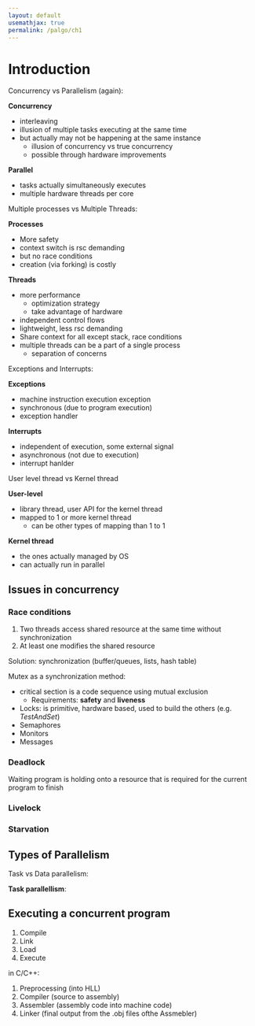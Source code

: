 ```yaml
---
layout: default
usemathjax: true
permalink: /palgo/ch1
---
```


# Introduction

Concurrency vs Parallelism (again):

**Concurrency**

- interleaving
- illusion of multiple tasks executing at the same time 
- but actually may not be happening at the same instance 
  - illusion of concurrency vs true concurrency
  - possible through hardware improvements

**Parallel**

- tasks actually simultaneously executes
- multiple hardware threads per core

Multiple processes vs Multiple Threads:

**Processes**
- More safety
- context switch is rsc demanding
- but no race conditions
- creation (via forking) is costly

**Threads**
- more performance
  - optimization strategy
  - take advantage of hardware
- independent control flows
- lightweight, less rsc demanding
- Share context for all except stack, race conditions
- multiple threads can be a part of a single process
  - separation of concerns

Exceptions and Interrupts:

**Exceptions**
- machine instruction execution exception
- synchronous (due to program execution)
- exception handler

**Interrupts**
- independent of execution, some external signal
- asynchronous (not due to execution)
- interrupt hanlder

User level thread vs Kernel thread

**User-level**
- library thread, user API for the kernel thread 
- mapped to 1 or more kernel thread
    - can be other types of mapping than 1 to 1

**Kernel thread**
- the ones actually managed by OS
- can actually run in parallel

## Issues in concurrency

### Race conditions

1. Two threads access shared resource at the same time without synchronization
2. At least one modifies the shared resource

Solution: synchronization (buffer/queues, lists, hash table)

Mutex as a synchronization method:
- critical section is a code sequence using mutual exclusion
  - Requirements: **safety** and **liveness**
- Locks: is primitive, hardware based, used to build the others (e.g. *TestAndSet*)
- Semaphores
- Monitors
- Messages

### Deadlock

Waiting program is holding onto a resource that is required for the current program to finish

### Livelock

### Starvation

## Types of Parallelism

Task vs Data parallelism:

**Task parallellism**:


## Executing a concurrent program

1. Compile
2. Link
3. Load
4. Execute

in C/C++:
1. Preprocessing (into HLL)
2. Compiler (source to assembly)
3. Assembler (assembly code into machine code)
4. Linker (final output from the .obj files ofthe Assmebler)